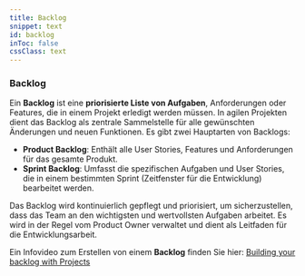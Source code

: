 ```yaml
---
title: Backlog
snippet: text
id: backlog
inToc: false
cssClass: text
---
```


### Backlog

Ein **Backlog** ist eine **priorisierte Liste von Aufgaben**, Anforderungen oder Features, die in einem Projekt erledigt werden müssen. In agilen Projekten dient das Backlog als zentrale Sammelstelle für alle gewünschten Änderungen und neuen Funktionen. Es gibt zwei Hauptarten von Backlogs:

-  **Product Backlog**: Enthält alle User Stories, Features und Anforderungen für das gesamte Produkt.
- **Sprint Backlog**: Umfasst die spezifischen Aufgaben und User Stories, die in einem bestimmten Sprint (Zeitfenster für die Entwicklung) bearbeitet werden.

Das Backlog wird kontinuierlich gepflegt und priorisiert, um sicherzustellen, dass das Team an den wichtigsten und wertvollsten Aufgaben arbeitet. Es wird in der Regel vom Product Owner verwaltet und dient als Leitfaden für die Entwicklungsarbeit.

Ein Infovideo zum Erstellen von einem **Backlog** finden Sie hier:
[Building your backlog with Projects](https://www.youtube.com/watch?v=qT0VMdx7vuI) 